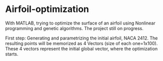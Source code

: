 # Airfoil-optimization
With MATLAB, trying to optimize the surface of an airfoil using Nonlinear programming and genetic algorithms. The project still on progress.

First step: Generating and parametrizing the initial airfoil, NACA 2412. The resulting points will be memorized as 4 Vectors (size of each one=1x100). These 4 vectors represent the initial global vector, where the optimization starts.
